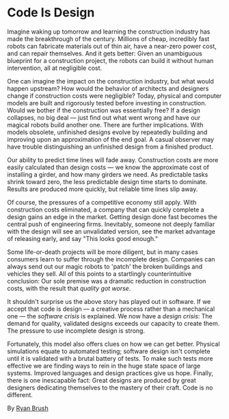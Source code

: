 # Code Is Design

Imagine waking up tomorrow and learning the construction industry has made the breakthrough of the century. Millions of cheap, incredibly fast robots can fabricate materials out of thin air, have a near-zero power cost, and can repair themselves. And it gets better: Given an unambiguous blueprint for a construction project, the robots can build it without human intervention, all at negligible cost.

One can imagine the impact on the construction industry, but what would happen upstream? How would the behavior of architects and designers change if construction costs were negligible? Today, physical and computer models are built and rigorously tested before investing in construction. Would we bother if the construction was essentially free? If a design collapses, no big deal — just find out what went wrong and have our magical robots build another one. There are further implications. With models obsolete, unfinished designs evolve by repeatedly building and improving upon an approximation of the end goal. A casual observer may have trouble distinguishing an unfinished design from a finished product.

Our ability to predict time lines will fade away. Construction costs are more easily calculated than design costs — we know the approximate cost of installing a girder, and how many girders we need. As predictable tasks shrink toward zero, the less predictable design time starts to dominate. Results are produced more quickly, but reliable time lines slip away.

Of course, the pressures of a competitive economy still apply. With construction costs eliminated, a company that can quickly complete a design gains an edge in the market. Getting design done fast becomes the central push of engineering firms. Inevitably, someone not deeply familiar with the design will see an unvalidated version, see the market advantage of releasing early, and say "This looks good enough."

Some life-or-death projects will be more diligent, but in many cases consumers learn to suffer through the incomplete design. Companies can always send out our magic robots to 'patch' the broken buildings and vehicles they sell. All of this points to a startlingly counterintuitive conclusion: Our sole premise was a dramatic reduction in construction costs, with the result that *quality got worse*.

It shouldn't surprise us the above story has played out in software. If we accept that code is design — a creative process rather than a mechanical one — the *software crisis* is explained. We now have a *design crisis*: The demand for quality, validated designs exceeds our capacity to create them. The pressure to use incomplete design is strong.

Fortunately, this model also offers clues on how we can get better. Physical simulations equate to automated testing; software design isn't complete until it is validated with a brutal battery of tests. To make such tests more effective we are finding ways to rein in the huge state space of large systems. Improved languages and design practices give us hope. Finally, there is one inescapable fact: Great designs are produced by great designers dedicating themselves to the mastery of their craft. Code is no different.

By [Ryan Brush](http://programmer.97things.oreilly.com/wiki/index.php/Ryan_Brush)
